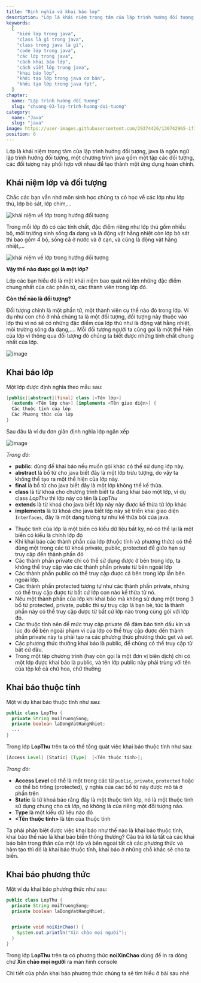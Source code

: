 ```yaml
---
title: "Định nghĩa và khai báo lớp"
description: "Lớp là khái niệm trọng tâm của lập trình hướng đối tượng, java là ngôn ngữ lập trình hướng đối tượng, một chương trình java gồm một tập các đối tượng, các đối tượng này phối hợp với nhau để tạo thành một ứng dụng hoàn chỉnh."
keywords:
  [
    "biến lớp trong java",
    "class là gì trong java",
    "class trong java là gì",
    "code lớp trong java",
    "các lớp trong java",
    "cách khai báo lớp",
    "cách viết lớp trong java",
    "khai báo lớp",
    "khởi tạo lớp trong java cơ bản",
    "khởi tạo lớp trong java fpt",
  ]
chapter:
  name: "Lập trình hướng đối tượng"
  slug: "chuong-03-lap-trinh-huong-doi-tuong"
category:
  name: "Java"
  slug: "java"
image: https://user-images.githubusercontent.com/29374426/130742965-1f138a2b-3612-4150-884c-fdd62de6c00e.png
position: 6
---
```


Lớp là khái niệm trọng tâm của lập trình hướng đối tượng, java là ngôn ngữ lập trình hướng đối tượng, một chương trình java gồm một tập các đối tượng, các đối tượng này phối hợp với nhau để tạo thành một ứng dụng hoàn chỉnh.

## Khái niệm lớp và đối tượng

Chắc các bạn vẫn nhớ môn sinh học chúng ta có học về các lớp như lớp thú, lớp bò sát, lớp chim,…

![khái niệm về lớp trong hướng đối tượng](https://user-images.githubusercontent.com/29374426/130742965-1f138a2b-3612-4150-884c-fdd62de6c00e.png)

Trong mỗi lớp đó có các tính chất, đặc điểm riêng như lớp thú gồm nhiều bộ, môi trường sinh sống đa dạng và là động vật hằng nhiệt còn lớp bò sát thì bao gồm 4 bộ, sống cả ở nước và ở cạn, và cũng là động vật hằng nhiệt,...

![khái niệm về lớp trong hướng đối tượng](https://user-images.githubusercontent.com/29374426/130743146-518e205e-6410-4040-b6ae-6c534eefdde5.png)

**Vậy thế nào được gọi là một lớp?**

Lớp các bạn hiểu đó là một khái niệm bao quát nói lên những đặc điểm chung nhất của các phần tử, các thành viên trong lớp đó.

**Còn thế nào là đối tượng?**

Đối tượng chính là một phần tử, một thành viên cụ thể nào đó trong lớp. Ví dụ như con chó ở nhà chúng ta là một đối tượng, đối tượng này thuộc vào lớp thú vì nó sẽ có những đặc điểm của lớp thú như là động vật hằng nhiệt, môi trường sông đa dạng,.... Mỗi đối tượng người ta cũng gọi là một thể hiện của lớp vì thông qua đối tượng đó chúng ta biết được những tính chất chung nhất của lớp.

![image](https://user-images.githubusercontent.com/29374426/130745801-ed5702c5-c481-4372-b6a3-394ad4b52e19.png)

## Khai báo lớp

Một lớp được định nghĩa theo mẫu sau:

```java
[public][abstract][final] class [<Tên lớp>]
  [extends <Tên lớp cha>] [implements <Tên giao diện>] {
  Các thuộc tính của lớp
  Các Phương thức của lớp
}
```

Sau đâu là ví dụ đơn giản định nghĩa lớp ngăn xếp

![image](https://user-images.githubusercontent.com/29374426/125044954-b208ce00-e0c6-11eb-8026-4c9fd59e7a29.png)

_Trong đó:_

- **public**: dùng để khai báo nếu muốn gói khác có thể sử dụng lớp này.
- **abstract** là bổ từ cho java biết đây là một lớp trừu tượng, do vậy ta không thể tạo ra một thể hiện của lớp này.
- **final** là bổ từ cho java biết đây là một lớp không thể kế thừa.
- **class** là từ khoá cho chương trình biết ta đang khai báo một lớp, ví dụ class _LopThu_ thì lớp này có tên là _LopThu_
- **extends** là từ khoá cho java biết lớp này này được kế thừa từ lớp khác
- **implements** là từ khoá cho java biết lớp này sẽ triển khai giao diện `Interfaces`, đây là một dạng tương tự như kế thừa bội của java.

<content-info>
  <ul>
    <li>Thuộc tính của lớp là một biến có kiểu dữ liệu bất kỳ, nó có thể lại là một biến có kiểu là chính lớp đó</li>
    <li>Khi khai báo các thành phần của lớp (thuộc tính và phương thức) có thể dùng một trong các từ khoá private, public, protected để giứo hạn sự truy cập đến thành phần đó</li>
    <li>Các thành phần private chỉ có thể sử dụng được ở bên trong lớp, ta không thể truy cập vào các thành phần private từ bên ngoài lớp</li>
    <li>Các thành phần public có thể truy cập được cả bên trong lớp lẫn bên ngoài lớp.</li>
    <li>Các thành phần protected tương tự như các thành phần private, nhưng có thể truy cập được từ bất cứ lớp con nào kế thừa từ nó.</li>
    <li>Nếu một thành phần của lớp khi khai báo mà không sử dụng một trong 3 bổ từ protected, private, public thì sự truy cập là bạn bè, tức là thành phần này có thể truy cập được từ bất cứ lớp nào trong cùng gói với lớp đó.</li>
    <li>Các thuộc tính nên để mức truy cập private để đảm bảo tính dấu kín và lúc đó để bên ngoài phạm vi của lớp có thể truy cập được đến thành phần private này ta phải tạo ra các phương thức phương thức get và set.</li>
    <li>Các phương thức thường khai báo là public, để chúng có thể truy cập từ bất cứ đâu.</li>
    <li>Trong một tệp chương trình (hay còn gọi là một đơn vị biên dịch) chỉ có một lớp được khai báo là public, và tên lớp public này phải trùng với tên của tệp kể cả chữ hoa, chữ thường</li>
  </ul>
</content-info>

## Khai báo thuộc tính

Một ví dụ khai báo thuộc tính như sau:

```java
public class LopThu {
  private String moiTruongSong;
  private boolean laDongVatHangNhiet;
  ...
}
```

Trong lớp **LopThu** trên ta có thể tổng quát việc khai báo thuộc tính như sau:

```java
[Access Level] [Static] [Type]  [<Tên thuộc tính>];
```

_Trong đó:_

- **Access Level** có thể là một trong các từ `public`, `private`, `protected` hoặc có thể bỏ trống (protected), ý nghĩa của các bổ từ này được mô tả ở phần trên
- **Static** là từ khoá báo rằng đây là một thuộc tính lớp, nó là một thuộc tính sử dụng chung cho cả lớp, nó không là của riêng một đối tượng nào.
- **Type** là một kiểu dữ liệu nào đó
- **<Tên thuộc tính>** là tên của thuộc tính

<content-info>
Ta phải phân biệt được việc khai báo như thế nào là khai báo thuộc tính, khai báo thế nào là khai báo biến thông thường? Câu trả lời là tất cả các khai báo bên trong thân của một lớp và bên ngoài tất cả các phương thức và hàm tạo thì đó là khai báo thuộc tính, khai báo ở những chỗ khác sẽ cho ta biến.
</content-info>

## Khai báo phương thức

Một ví dụ khai báo phương thức như sau:

```java
public class LopThu {
  private String moiTruongSong;
  private boolean laDongVatHangNhiet;


  private void noiXinChao() {
    System.out.println("Xin chào mọi người");
  }
}
```

Trong lớp **LopThu** trên ta có phương thức **noiXinChao** dùng để in ra dòng chứ **Xin chào mọi người** ra màn hình console

Chi tiết của phần khai báo phương thức chúng ta sẽ tìm hiểu ở bài sau nhé
